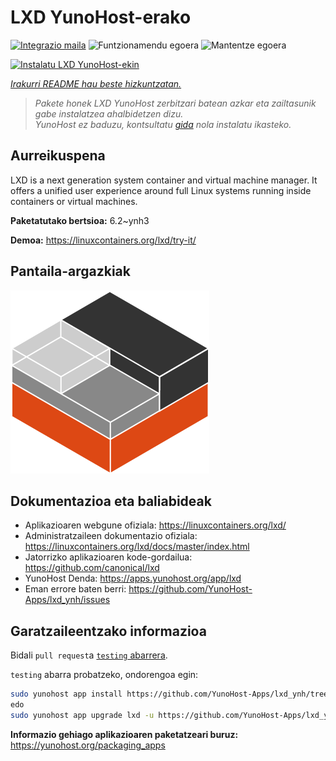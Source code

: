 <!--
Ohart ongi: README hau automatikoki sortu da <https://github.com/YunoHost/apps/tree/master/tools/readme_generator>ri esker
EZ editatu eskuz.
-->

# LXD YunoHost-erako

[![Integrazio maila](https://apps.yunohost.org/badge/integration/lxd)](https://ci-apps.yunohost.org/ci/apps/lxd/)
![Funtzionamendu egoera](https://apps.yunohost.org/badge/state/lxd)
![Mantentze egoera](https://apps.yunohost.org/badge/maintained/lxd)

[![Instalatu LXD YunoHost-ekin](https://install-app.yunohost.org/install-with-yunohost.svg)](https://install-app.yunohost.org/?app=lxd)

*[Irakurri README hau beste hizkuntzatan.](./ALL_README.md)*

> *Pakete honek LXD YunoHost zerbitzari batean azkar eta zailtasunik gabe instalatzea ahalbidetzen dizu.*  
> *YunoHost ez baduzu, kontsultatu [gida](https://yunohost.org/install) nola instalatu ikasteko.*

## Aurreikuspena

LXD is a next generation system container and virtual machine manager. It offers a unified user experience around full Linux systems running inside containers or virtual machines.


**Paketatutako bertsioa:** 6.2~ynh3

**Demoa:** <https://linuxcontainers.org/lxd/try-it/>

## Pantaila-argazkiak

![LXD(r)en pantaila-argazkia](./doc/screenshots/LXD-logo.png)

## Dokumentazioa eta baliabideak

- Aplikazioaren webgune ofiziala: <https://linuxcontainers.org/lxd/>
- Administratzaileen dokumentazio ofiziala: <https://linuxcontainers.org/lxd/docs/master/index.html>
- Jatorrizko aplikazioaren kode-gordailua: <https://github.com/canonical/lxd>
- YunoHost Denda: <https://apps.yunohost.org/app/lxd>
- Eman errore baten berri: <https://github.com/YunoHost-Apps/lxd_ynh/issues>

## Garatzaileentzako informazioa

Bidali `pull request`a [`testing` abarrera](https://github.com/YunoHost-Apps/lxd_ynh/tree/testing).

`testing` abarra probatzeko, ondorengoa egin:

```bash
sudo yunohost app install https://github.com/YunoHost-Apps/lxd_ynh/tree/testing --debug
edo
sudo yunohost app upgrade lxd -u https://github.com/YunoHost-Apps/lxd_ynh/tree/testing --debug
```

**Informazio gehiago aplikazioaren paketatzeari buruz:** <https://yunohost.org/packaging_apps>
